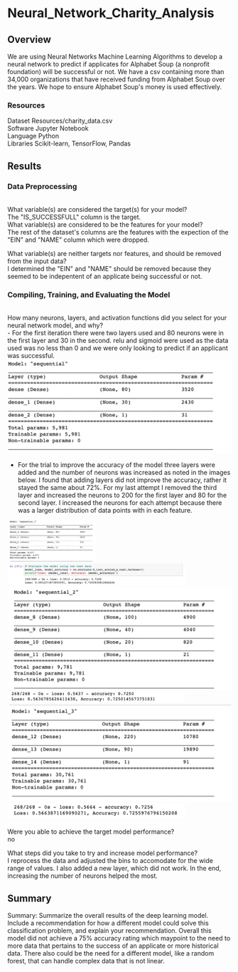 # Neural_Network_Charity_Analysis

## Overview
We are using Neural Networks Machine Learning Algorithms to develop a neural network to predict if applicates for Alphabet Soup (a nonprofit foundation) will be successful or not. We have a csv containing more than 34,000 organizations that have received funding from Alphabet Soup over the years. We hope to ensure Alphabet Soup's money is used effectively. 

### Resources
Dataset Resources/charity_data.csv</br>
Software Jupyter Notebook</br>
Language Python</br>
Libraries Scikit-learn, TensorFlow, Pandas


## Results

### Data Preprocessing</br>
</br>
What variable(s) are considered the target(s) for your model?</br>
The "IS_SUCCESSFULL" column is the target.
</br>
What variable(s) are considered to be the features for your model?</br>
The rest of the dataset's columns are the features with the expection of the "EIN" and "NAME" column which were dropped.

What variable(s) are neither targets nor features, and should be removed from the input data?</br>
I determined the "EIN" and "NAME" should be removed because they seemed to be indepentent of an applicate being successful or not.

### Compiling, Training, and Evaluating the Model</br>
</br>
How many neurons, layers, and activation functions did you select for your neural network model, and why?</br>
- For the first iteration there were two layers used and 80 neurons were in the first layer and 30 in the second. relu and sigmoid were used as the data used was no less than 0 and we were only looking to predict if an applicant was successful.
<img src="Resources/first_summary.png" with=300>

- For the trial to improve the accuracy of the model three layers were added and the number of neurons was increased as noted in the images below. I found that adding layers did not improve the accuracy, rather it stayed the same about 72%. For my last attempt I removed the third layer and increased the neurons to 200 for the first layer and 80 for the second layer. I increased the neurons for each attempt because there was a larger distribution of data points with in each feature.


<img src="Resources/second_summary.png" width=200></br>
<img src="Resources/second_result.png" width=400></br>
<img src="Resources/third_summary.png" with=200></br>
<img src="Resources/third_result.png" width=400></br>
<img src="Resources/fourth_summary.png" with=200></br>
<img src="Resources/fourth_result.png" width=400></br>
</br>
Were you able to achieve the target model performance?</br>
no

What steps did you take to try and increase model performance?</br>
I reprocess the data and adjusted the bins to accomodate for the wide range of values. I also added a new layer, which did not work. In the end, increasing the number of neurons helped the most.

## Summary
Summary: Summarize the overall results of the deep learning model. Include a recommendation for how a different model could solve this classification problem, and explain your recommendation.
Overall this model did not achieve a 75% accuracy rating which maypoint to the need to more data that pertains to the success of an applicate or more historical data. There also could be the need for a different model, like a random forest, that can handle complex data that is not linear.

